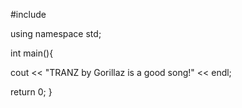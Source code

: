 #include <iostream>

using namespace std;

int main(){

cout << "TRANZ by Gorillaz is a good song!" << endl; 

return 0;
}
